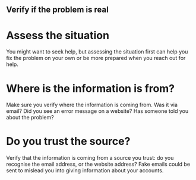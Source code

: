 ## Verify if the problem is real

# Assess the situation
You might want to seek help, but assessing the situation first can help you fix the problem on your own or be more prepared when you reach out for help.
<br>
# Where is the information is from?
Make sure you verify where the information is coming from. Was it via email? Did you see an error message on a website? Has someone told you about the problem?
<br>
# Do you trust the source?
Verify that the information is coming from a source you trust: do you recognise the email address, or the website address? Fake emails could be sent to mislead you into giving information about your accounts.


